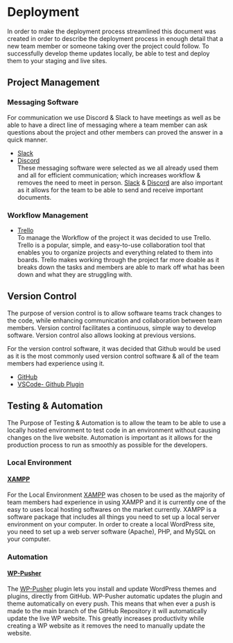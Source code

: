 # Deployment
In order to make the deployment process streamlined this document was created in order to describe the deployment process in enough detail that a new team member or someone taking over the project could follow. To successfully develop theme updates locally, be able to test and deploy them to your staging and live sites.  

## Project Management

### Messaging Software
For communication we use Discord & Slack to have meetings as well as be able to have a direct line of messaging where a team member can ask questions about the project and other members can proved the answer in a quick manner.  
- [Slack](https://slack.com/intl/en-au/downloads/windows "Download Slack")  
- [Discord](https://discord.com/download "Download Discord")  
These messaging software were selected as we all already used them and all for efficient communication; which increases workflow & removes the need to meet in person. [Slack](https://slack.com/intl/en-au/downloads/windows "Download Slack")  & [Discord](https://discord.com/download "Download Discord")  are also important as it allows for the team to be able to send and receive important documents.   

### Workflow Management
- [Trello](https://trello.com/b/qLl13NjG/cp3402-2022-1-site-team07 "Team07 Trello")  
To manage the Workflow of the project it was decided to use Trello. Trello is a popular, simple, and easy-to-use collaboration tool that enables you to organize projects and everything related to them into boards. Trello makes working through the project far more doable as it breaks down the tasks and members are able to mark off what has been down and what they are struggling with. 



## Version Control  
The purpose of version control is to allow software teams track changes to the code, while enhancing communication and collaboration between team members. Version control facilitates a continuous, simple way to develop software. Version control also allows looking at previous versions.  

For the version control software, it was decided that Github would be used as it is the most commonly used version control software & all of the team members had experience using it.    
- [GitHub](https://github.com/ "GitHub")
- [VSCode- Github Plugin](https://code.visualstudio.com/docs/editor/github "Download GitHub Plugin")  


## Testing & Automation
The Purpose of Testing & Automation is to allow the team to be able to use a locally hosted environment to test code in an environment without causing changes on the live website. Automation is important as it allows for the production process to run as smoothly as possible for the developers.
### Local Environment
#### [XAMPP](https://www.apachefriends.org/download.html "XAMPP")  
For the Local Environment [XAMPP](https://www.apachefriends.org/download.html "XAMPP") was chosen to be used as the majority of team members had experience in using XAMPP and it is currently one of the easy to uses local hosting softwares on the market currently. XAMPP is a software package that includes all things you need to set up a local server environment on your computer. In order to create a local WordPress site, you need to set up a web server software (Apache), PHP, and MySQL on your computer.  
### Automation
#### [WP-Pusher](https://wppusher.com/ "WP-Pusher")  
The [WP-Pusher](https://wppusher.com/ "WP-Pusher") plugin lets you install and update WordPress themes and plugins, directly from GitHub. WP-Pusher automatic updates the plugin and theme automatically on every push. This means that when ever a push is made to the main branch of the GitHub Repository it will automatically update the live WP website. This greatly increases productivity while creating a WP website as it removes the need to manually update the website.



